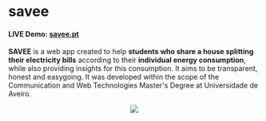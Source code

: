 # savee 
#### LIVE Demo: [savee.pt](https://savee.pt)

**SAVEE** is a web app created to help **students who share a house splitting their electricity bills** according to their **individual energy consumption**, while also providing insights for this consumption. It aims to be transparent, honest and easygoing. 
It was developed within the scope of the Communication and Web Technologies Master's Degree at Universidade de Aveiro.

<div align="center">
<img src="https://github.com/almt00/savee/assets/86081728/58d096c2-9391-4e23-946b-888c54d26804"/>
</div>
